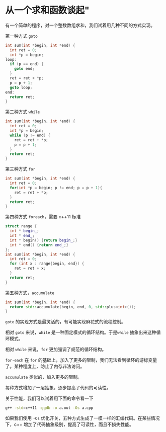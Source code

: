 # 从一个求和函数谈起"


有一个简单的程序，对一个整数数组求和，我们试着用几种不同的方式实现。

第一种方式 `goto`

```c
int sum(int *begin, int *end) {
  int ret = 0;
  int *p = begin;
loop:
  if (p == end) {
    goto end;
  }
  ret = ret + *p;
  p = p + 1;
  goto loop;
end:
  return ret;
}
```



第二种方式 `while`

```c
int sum(int *begin, int *end) {
  int ret = 0;
  int *p = begin;
  while (p != end) {
    ret = ret + *p;
    p = p + 1;
  }
  return ret;
}
```



第三种方式 `for`

```c
int sum(int *begin, int *end) {
  int ret = 0;
  for(int *p = begin; p != end; p = p + 1){
    ret = ret + *p;
  }
  return ret;
}
```



第四种方式 `foreach`，需要 c++11 标准



```c++
struct range {
  int * begin_;
  int * end_;
  int * begin() {return begin_;}
  int * end() {return end_;}
};
int sum(int *begin, int *end) {
  int ret = 0;
  for (int x : range{begin, end}) {
    ret = ret + x;
  }
  return ret;
}
```



第五种方式，`accumulate`

```c++
int sum(int *begin, int *end) {
  return std::accumulate(begin, end, 0, std::plus<int>());
}
```



`goto` 的实现方式是最灵活的，有可能实现麻花式的流程控制。

相对 `goto` 来说，`while` 是一种固定模式的循环结构。于是`while` 抽象出来这种循环模式。

相对 `while` 来说，`for` 更加强调了规范的循环结构。

`for-each` 在 `for` 的基础上，加入了更多的限制，我们无法看到循环的游标变量了。某种程度上，防止了内存非法访问。

`accumulate` 类似的，加入更多的限制。

每种方式增加了一层抽象，逐步提高了代码的可读性。

关于性能，我们可以试着用下面的命令看一下

```bash
g++ -std=c++11 -ggdb -o a.out -Os a.cpp
```

如果我们使用 `-Os` 优化开关，五种方式生成了一模一样的汇编代码。在某些情况下，c++ 增加了代码抽象级别，提高了可读性，而且不损失性能。
